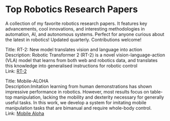 # Top Robotics Research Papers
A collection of my favorite robotics research papers. It features key advancements, cool innovations, and interesting methodologies in automation, AI, and autonomous systems. Perfect for anyone curious about the latest in robotics!
Updated quarterly. Contributions welcome!

Title: RT-2: New model translates vision and language into action <br>
Description: Robotic Transformer 2 (RT-2) is a novel vision-language-action (VLA) model that learns from both web and robotics data, and translates this knowledge into generalised instructions for robotic control <br>
Link: [RT-2](https://deepmind.google/discover/blog/rt-2-new-model-translates-vision-and-language-into-action/)

Title: Mobile-ALOHA <br>
Description:Imitation learning from human demonstrations has shown impressive performance in robotics. However, most results focus on table-top manipulation, lacking the mobility and dexterity necessary for generally useful tasks. In this work, we develop a system for imitating mobile manipulation tasks that are bimanual and require whole-body control. <br>
Link: [Mobile Aloha](https://mobile-aloha.github.io/)
